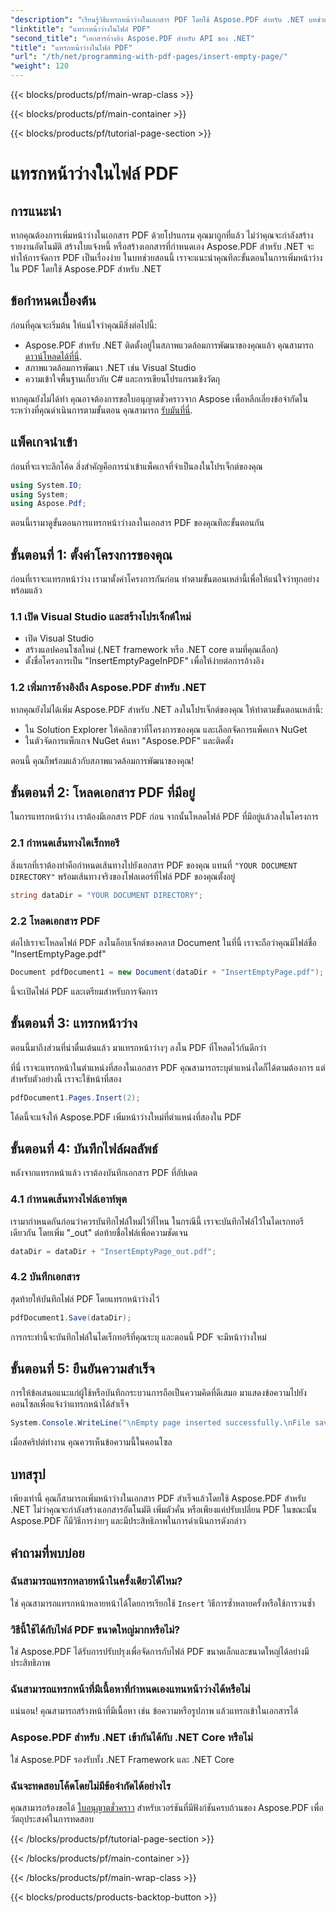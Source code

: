 ```yaml
---
"description": "เรียนรู้วิธีแทรกหน้าว่างในเอกสาร PDF โดยใช้ Aspose.PDF สำหรับ .NET บทช่วยสอนแบบทีละขั้นตอนพร้อมตัวอย่างโค้ดสำหรับการจัดการ PDF ได้อย่างราบรื่น"
"linktitle": "แทรกหน้าว่างในไฟล์ PDF"
"second_title": "เอกสารอ้างอิง Aspose.PDF สำหรับ API ของ .NET"
"title": "แทรกหน้าว่างในไฟล์ PDF"
"url": "/th/net/programming-with-pdf-pages/insert-empty-page/"
"weight": 120
---
```


{{< blocks/products/pf/main-wrap-class >}}

{{< blocks/products/pf/main-container >}}

{{< blocks/products/pf/tutorial-page-section >}}

# แทรกหน้าว่างในไฟล์ PDF

## การแนะนำ

หากคุณต้องการเพิ่มหน้าว่างในเอกสาร PDF ด้วยโปรแกรม คุณมาถูกที่แล้ว ไม่ว่าคุณจะกำลังสร้างรายงานอัตโนมัติ สร้างใบแจ้งหนี้ หรือสร้างเอกสารที่กำหนดเอง Aspose.PDF สำหรับ .NET จะทำให้การจัดการ PDF เป็นเรื่องง่าย ในบทช่วยสอนนี้ เราจะแนะนำคุณทีละขั้นตอนในการเพิ่มหน้าว่างใน PDF โดยใช้ Aspose.PDF สำหรับ .NET

## ข้อกำหนดเบื้องต้น

ก่อนที่คุณจะเริ่มต้น ให้แน่ใจว่าคุณมีสิ่งต่อไปนี้:

- Aspose.PDF สำหรับ .NET ติดตั้งอยู่ในสภาพแวดล้อมการพัฒนาของคุณแล้ว คุณสามารถ [ดาวน์โหลดได้ที่นี่](https://releases-aspose.com/pdf/net/).
- สภาพแวดล้อมการพัฒนา .NET เช่น Visual Studio
- ความเข้าใจพื้นฐานเกี่ยวกับ C# และการเขียนโปรแกรมเชิงวัตถุ

หากคุณยังไม่ได้ทำ คุณอาจต้องการขอใบอนุญาตชั่วคราวจาก Aspose เพื่อหลีกเลี่ยงข้อจำกัดในระหว่างที่คุณดำเนินการตามขั้นตอน คุณสามารถ [รับมันที่นี่](https://purchase-aspose.com/temporary-license/).

## แพ็คเกจนำเข้า

ก่อนที่จะเจาะลึกโค้ด สิ่งสำคัญคือการนำเข้าแพ็คเกจที่จำเป็นลงในโปรเจ็กต์ของคุณ

```csharp
using System.IO;
using System;
using Aspose.Pdf;
```

ตอนนี้เรามาดูขั้นตอนการแทรกหน้าว่างลงในเอกสาร PDF ของคุณทีละขั้นตอนกัน

## ขั้นตอนที่ 1: ตั้งค่าโครงการของคุณ

ก่อนที่เราจะแทรกหน้าว่าง เรามาตั้งค่าโครงการกันก่อน ทำตามขั้นตอนเหล่านี้เพื่อให้แน่ใจว่าทุกอย่างพร้อมแล้ว

### 1.1 เปิด Visual Studio และสร้างโปรเจ็กต์ใหม่
- เปิด Visual Studio
- สร้างแอปคอนโซลใหม่ (.NET framework หรือ .NET core ตามที่คุณเลือก)
- ตั้งชื่อโครงการเป็น "InsertEmptyPageInPDF" เพื่อให้ง่ายต่อการอ้างอิง

### 1.2 เพิ่มการอ้างอิงถึง Aspose.PDF สำหรับ .NET
หากคุณยังไม่ได้เพิ่ม Aspose.PDF สำหรับ .NET ลงในโปรเจ็กต์ของคุณ ให้ทำตามขั้นตอนเหล่านี้:
- ใน Solution Explorer ให้คลิกขวาที่โครงการของคุณ และเลือกจัดการแพ็คเกจ NuGet
- ในตัวจัดการแพ็กเกจ NuGet ค้นหา "Aspose.PDF" และติดตั้ง

ตอนนี้ คุณก็พร้อมแล้วกับสภาพแวดล้อมการพัฒนาของคุณ!

## ขั้นตอนที่ 2: โหลดเอกสาร PDF ที่มีอยู่

ในการแทรกหน้าว่าง เราต้องมีเอกสาร PDF ก่อน จากนั้นโหลดไฟล์ PDF ที่มีอยู่แล้วลงในโครงการ

### 2.1 กำหนดเส้นทางไดเร็กทอรี

สิ่งแรกที่เราต้องทำคือกำหนดเส้นทางไปยังเอกสาร PDF ของคุณ แทนที่ `"YOUR DOCUMENT DIRECTORY"` พร้อมเส้นทางจริงของโฟลเดอร์ที่ไฟล์ PDF ของคุณตั้งอยู่

```csharp
string dataDir = "YOUR DOCUMENT DIRECTORY";
```

### 2.2 โหลดเอกสาร PDF

ต่อไปเราจะโหลดไฟล์ PDF ลงในอ็อบเจ็กต์ของคลาส Document ในที่นี้ เราจะถือว่าคุณมีไฟล์ชื่อ "InsertEmptyPage.pdf"

```csharp
Document pdfDocument1 = new Document(dataDir + "InsertEmptyPage.pdf");
```

นี้จะเปิดไฟล์ PDF และเตรียมสำหรับการจัดการ

## ขั้นตอนที่ 3: แทรกหน้าว่าง

ตอนนี้มาถึงส่วนที่น่าตื่นเต้นแล้ว มาแทรกหน้าว่างๆ ลงใน PDF ที่โหลดไว้กันดีกว่า

ที่นี่ เราจะแทรกหน้าในตำแหน่งที่สองในเอกสาร PDF คุณสามารถระบุตำแหน่งใดก็ได้ตามต้องการ แต่สำหรับตัวอย่างนี้ เราจะใช้หน้าที่สอง

```csharp
pdfDocument1.Pages.Insert(2);
```

โค้ดนี้จะแจ้งให้ Aspose.PDF เพิ่มหน้าว่างใหม่ที่ตำแหน่งที่สองใน PDF

## ขั้นตอนที่ 4: บันทึกไฟล์ผลลัพธ์

หลังจากแทรกหน้าแล้ว เราต้องบันทึกเอกสาร PDF ที่อัปเดต

### 4.1 กำหนดเส้นทางไฟล์เอาท์พุต

เรามากำหนดกันก่อนว่าควรบันทึกไฟล์ใหม่ไว้ที่ไหน ในกรณีนี้ เราจะบันทึกไฟล์ไว้ในไดเรกทอรีเดียวกัน โดยเพิ่ม "_out" ต่อท้ายชื่อไฟล์เพื่อความชัดเจน

```csharp
dataDir = dataDir + "InsertEmptyPage_out.pdf";
```

### 4.2 บันทึกเอกสาร

สุดท้ายให้บันทึกไฟล์ PDF โดยแทรกหน้าว่างไว้

```csharp
pdfDocument1.Save(dataDir);
```

การกระทำนี้จะบันทึกไฟล์ในไดเร็กทอรีที่คุณระบุ และตอนนี้ PDF จะมีหน้าว่างใหม่

## ขั้นตอนที่ 5: ยืนยันความสำเร็จ

การให้ข้อเสนอแนะแก่ผู้ใช้หรือบันทึกกระบวนการถือเป็นความคิดที่ดีเสมอ มาแสดงข้อความไปยังคอนโซลเพื่อแจ้งว่าแทรกหน้าได้สำเร็จ

```csharp
System.Console.WriteLine("\nEmpty page inserted successfully.\nFile saved at " + dataDir);
```

เมื่อสคริปต์ทำงาน คุณควรเห็นข้อความนี้ในคอนโซล

## บทสรุป

เพียงเท่านี้ คุณก็สามารถเพิ่มหน้าว่างในเอกสาร PDF สำเร็จแล้วโดยใช้ Aspose.PDF สำหรับ .NET ไม่ว่าคุณจะกำลังสร้างเอกสารอัตโนมัติ เพิ่มตัวคั่น หรือเพียงแค่ปรับเปลี่ยน PDF ในขณะนั้น Aspose.PDF ก็มีวิธีการง่ายๆ และมีประสิทธิภาพในการดำเนินการดังกล่าว


## คำถามที่พบบ่อย

### ฉันสามารถแทรกหลายหน้าในครั้งเดียวได้ไหม?
ใช่ คุณสามารถแทรกหน้าหลายหน้าได้โดยการเรียกใช้ `Insert` วิธีการซ้ำหลายครั้งหรือใช้การวนซ้ำ

### วิธีนี้ใช้ได้กับไฟล์ PDF ขนาดใหญ่มากหรือไม่?
ใช่ Aspose.PDF ได้รับการปรับปรุงเพื่อจัดการกับไฟล์ PDF ขนาดเล็กและขนาดใหญ่ได้อย่างมีประสิทธิภาพ

### ฉันสามารถแทรกหน้าที่มีเนื้อหาที่กำหนดเองแทนหน้าว่างได้หรือไม่
แน่นอน! คุณสามารถสร้างหน้าที่มีเนื้อหา เช่น ข้อความหรือรูปภาพ แล้วแทรกเข้าในเอกสารได้

### Aspose.PDF สำหรับ .NET เข้ากันได้กับ .NET Core หรือไม่
ใช่ Aspose.PDF รองรับทั้ง .NET Framework และ .NET Core

### ฉันจะทดสอบโค้ดโดยไม่มีข้อจำกัดได้อย่างไร
คุณสามารถร้องขอได้ [ใบอนุญาตชั่วคราว](https://purchase.aspose.com/temporary-license/) สำหรับเวอร์ชันที่มีฟังก์ชันครบถ้วนของ Aspose.PDF เพื่อวัตถุประสงค์ในการทดสอบ

{{< /blocks/products/pf/tutorial-page-section >}}

{{< /blocks/products/pf/main-container >}}

{{< /blocks/products/pf/main-wrap-class >}}

{{< blocks/products/products-backtop-button >}}
